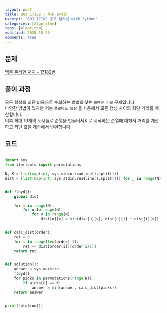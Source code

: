 ```yaml
---
layout: post
title: BOJ 17182 - 우주 탐사선
excerpt: "BOJ 17182 우주 탐사선 with Python"
categories: [Algorithm]
tags: [Algorithm]
modified: 2020-10-26
comments: true
---
```


## 문제

[백준 온라인 저지 - 17182번](https://www.acmicpc.net/problem/17182)

## 풀이 과정

모든 행성을 최단 비용으로 순회하는 방법을 찾는 `외판원 순회` 문제입니다. <br>
다양한 방법이 있지만 저는 `플로이드 와샬` 을 사용해서 모든 행성 사이의 최단 거리를 계산합니다. <br>
이후 최대 10개의 도시들로 순열을 만들어서 `K` 로 시작하는 순열에 대해서 거리를 계산하고 최단 값을 계산해서 반환합니다. <br>

## 코드

```python

import sys
from itertools import permutations

N, K = list(map(int, sys.stdin.readline().split()))
dist = [list(map(int, sys.stdin.readline().split())) for _ in range(N)]


def floyd():
    global dist

    for i in range(N):
        for u in range(N):
            for v in range(N):
                dist[u][v] = min(dist[u][v], dist[u][i] + dist[i][v])


def calc_dist(order):
    ret = 0
    for i in range(len(order)-1):
        ret += dist[order[i]][order[i+1]]
    return ret


def solution():
    answer = sys.maxsize
    floyd()
    for picks in permutations(range(N)):
        if picks[0] == K:
            answer = min(answer, calc_dist(picks))
    return answer


print(solution())

```

